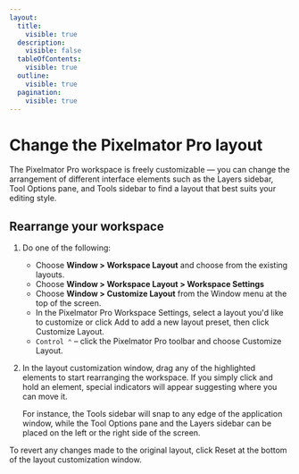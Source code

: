 ```yaml
---
layout:
  title:
    visible: true
  description:
    visible: false
  tableOfContents:
    visible: true
  outline:
    visible: true
  pagination:
    visible: true
---
```


# Change the Pixelmator Pro layout

The Pixelmator Pro workspace is freely customizable — you can change the arrangement of different interface elements such as the Layers sidebar, Tool Options pane, and Tools sidebar to find a layout that best suits your editing style.

## Rearrange your workspace

1. Do one of the following:
   * Choose **Window > Workspace Layout** and choose from the existing layouts.
   * Choose **Window > Workspace Layout > Workspace Settings**
   * Choose **Window > Customize Layout** from the Window menu at the top of the screen.
   * In the Pixelmator Pro Workspace Settings, select a layout you'd like to customize or click Add<img src="https://help.pixelmator.com/pixelmator-pro/3.5/assets/English/1579274394000.png" alt="" data-size="line"> to add a new layout preset, then click Customize Layout.
   * `Control ⌃` – click the Pixelmator Pro toolbar and choose Customize Layout.
2.  In the layout customization window, drag any of the highlighted elements to start rearranging the workspace. If you simply click and hold an element, special indicators will appear suggesting where you can move it.

    For instance, the Tools sidebar will snap to any edge of the application window, while the Tool Options pane and the Layers sidebar can be placed on the left or the right side of the screen.

To revert any changes made to the original layout, click Reset at the bottom of the layout customization window.
